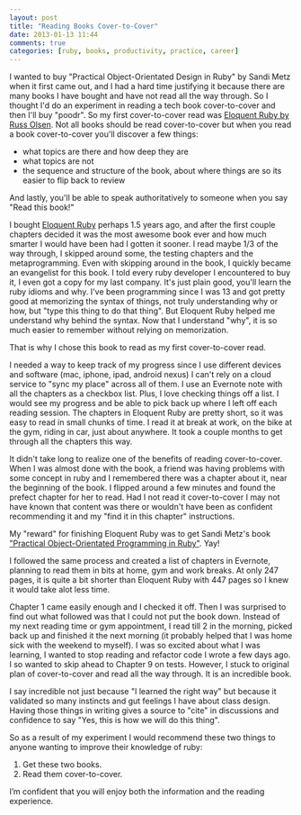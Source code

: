 ```yaml
---
layout: post
title: "Reading Books Cover-to-Cover"
date: 2013-01-13 11:44
comments: true
categories: [ruby, books, productivity, practice, career]
---
```


I wanted to buy "Practical Object-Orientated Design in Ruby" by Sandi Metz when it first came out, and I had a hard time justifying it because there are many books I have bought and have not read all the way through. So I thought I'd do an experiment in reading a tech book cover-to-cover and then I'll buy "poodr". So my first cover-to-cover read was [Eloquent Ruby by Russ Olsen](http://amzn.to/2sr51VC). Not all books should be read cover-to-cover but when you read a book cover-to-cover you'll discover a few things:

* what topics are there and how deep they are
* what topics are not
* the sequence and structure of the book, about where things are so its easier to flip back to review

And lastly, you'll be able to speak authoritatively to someone when you say "Read this book!"

  
I bought [Eloquent Ruby](http://amzn.to/2sr51VC) perhaps 1.5 years ago, and after the first couple chapters decided it was the most awesome book ever and how much smarter I would have been had I gotten it sooner. I read maybe 1/3 of the way through, I skipped around some,  the testing chapters and the metaprogramming. Even with skipping around in the book, I quickly became an evangelist for this book. I told every ruby developer I encountered to buy it, I even got a copy for my last company. It's just plain good, you'll learn the ruby idioms and why. I've been programming since I was 13 and got pretty good at memorizing the syntax of things, not truly understanding why or how, but "type this thing to do that thing". But Eloquent Ruby helped me understand why behind the syntax. Now that I understand "why", it is so much easier to remember without relying on memorization.

That is why I chose this book to read as my first cover-to-cover read.

I needed a way to keep track of my progress since I use different devices and software (mac, iphone, ipad, android nexus) I can't rely on a cloud service to "sync my place" across all of them. I use an Evernote note with all the chapters as a checkbox list. Plus, I love checking things off a list. I would see my progress and be able to pick back up where I left off each reading session. The chapters in Eloquent Ruby are pretty short, so it was easy to read in small chunks of time. I read it at break at work, on the bike at the gym, riding in car, just about anywhere. It took a couple months to get through all the chapters this way.

It didn't take long to realize one of the benefits of reading cover-to-cover. When I was almost done with the book, a friend was having problems with some concept in ruby and I remembered there was a chapter about it, near the beginning of the book. I flipped around a few minutes and found the prefect chapter for her to read. Had I not read it cover-to-cover I may not have known that content was there or wouldn't have been as confident recommending it and my "find it in this chapter" instructions.

My "reward" for finishing Eloquent Ruby was to get Sandi Metz's book ["Practical Object-Orientated Programming in Ruby"](http://amzn.to/2rEpQiu). Yay! 

I followed the same process and created a list of chapters in Evernote, planning to read them in bits at home, gym and work breaks. At only 247 pages, it is quite a bit shorter than Eloquent Ruby with 447 pages so I knew it would take alot less time.

Chapter 1 came easily enough and I checked it off. Then I was surprised to find out what followed was that I could not put the book down. Instead of my next reading time or gym appointment, I read till 2 in the morning, picked back up and finished it the next  morning (it probably helped that I was home sick with the weekend to myself). I was so excited about what I was learning, I wanted to stop reading and refactor code I wrote a few days ago. I so wanted to skip ahead to Chapter 9 on tests. However, I stuck to original plan of cover-to-cover and read all the way through. It is an incredible book. 

I say incredible not just because "I learned the right way" but because it validated so many instincts and gut feelings I have about class design. Having those things in writing gives a source to "cite" in discussions and confidence to say "Yes, this is how we will do this thing". 

So as a result of my experiment I would recommend these two things to anyone wanting to improve their knowledge of ruby:

1. Get these two books.
2. Read them cover-to-cover.

I’m confident that you will enjoy both the information and the reading experience.



